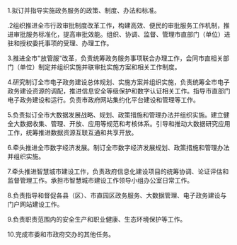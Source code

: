 1.拟订并指导实施政务服务的政策、制度、办法和标准。

.2组织推进全市行政审批制度改革工作，构建高效、便民的审批服务工作机制，推进审批服务标准化，提高审批效能。组织、协调、监督、管理市直部门（单位）进驻和授权委托事项的受理、办理工作。

3.推进全市"放管服"改革，负责统筹政务服务事项联合办理工作，会同市直相关部门（单位）制定并组织实施并联审批实施方案和相关工作制度。

4.研究制订全市电子政务建设总体规划、实施方案并组织实施，负责统筹全市电子政务建设资源的调配，推进信息安全等级保护和数字认证相关工作。指导市直部门电子政务建设和运行。负责市政府网站集约化平台建设和管理等工作。

5.负责拟订全市大数据发展战略、规划、政策措施和管理办法并组织实施。建立健全大数据收集、管理、开放、应用等规范和考核体系。引导和推动大数据研究应用工作，统筹推进数据资源互联互通和共享开放。

6.牵头推进全市数字经济发展。制订全市数字经济发展规划、政策措施和管理办法并组织实施。

7.牵头推进智慧城市建设工作，负责政府信息化建设项目的统筹协调、论证评估和监督管理工作。承担市智慧城市建设工作领导小组办公室日常工作。

8.负责指导和督促各县（区）、市直园区政务服务、大数据管理、电子政务建设与门户网站建设工作。

9.负责职责范围内的安全生产和职业健康、生态环境保护等工作。

10.完成市委和市政府交办的其他任务。